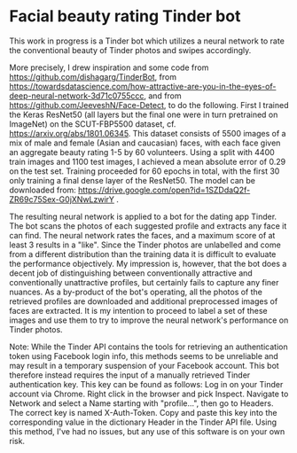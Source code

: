 # Facial beauty rating Tinder bot
This work in progress is a Tinder bot which utilizes a neural network to rate the conventional beauty of Tinder photos and swipes accordingly. 

More precisely, I drew inspiration and some code from https://github.com/dishagarg/TinderBot, from https://towardsdatascience.com/how-attractive-are-you-in-the-eyes-of-deep-neural-network-3d71c0755ccc, and from https://github.com/JeeveshN/Face-Detect, to do the following. First I trained the Keras ResNet50 (all layers but the final one were in turn pretrained on ImageNet) on the SCUT-FBP5500 dataset, cf. https://arxiv.org/abs/1801.06345. This dataset consists of 5500 images of a mix of male and female (Asian and caucasian) faces, with each face given an aggregate beauty rating 1-5 by 60 volunteers. Using a split with 4400 train images and 1100 test images, I achieved a mean absolute error of 0.29 on the test set. Training proceeded for 60 epochs in total, with the first 30 only training a final dense layer of the ResNet50. The model can be downloaded from: https://drive.google.com/open?id=1SZDdaQ2f-ZR69c75Sex-G0jXNwLzwirY . 

The resulting neural network is applied to a bot for the dating app Tinder. The bot scans the photos of each suggested profile and extracts any face it can find. The neural network rates the faces, and a maximum score of at least 3 results in a "like". Since the Tinder photos are unlabelled and come from a different distribution than the training data it is difficult to evaluate the performance objectively. My impression is, however, that the bot does a decent job of distinguishing between conventionally attractive and conventionally unattractive profiles, but certainly fails to capture any finer nuances. As a by-product of the bot's operating, all the photos of the retrieved profiles are downloaded and additional preprocessed images of faces are extracted. It is my intention to proceed to label a set of these images and use them to try to improve the neural network's performance on Tinder photos. 

Note: While the Tinder API contains the tools for retrieving an authentication token using Facebook login info, this methods seems to be unreliable and may result in a temporary suspension of your Facebook account. This bot therefore instead requires the input of a manually retrieved Tinder authentication key. This key can be found as follows: Log in on your Tinder account via Chrome. Right click in the browser and pick Inspect. Navigate to Network and select a Name starting with "profile...", then go to Headers. The correct key is named X-Auth-Token. Copy and paste this key into the corresponding value in the dictionary Header in the Tinder API file. Using this method, I've had no issues, but any use of this software is on your own risk. 
